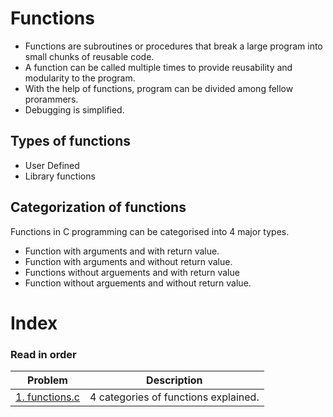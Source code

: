# Functions
- Functions are subroutines or procedures that break a large program into small chunks of reusable code.
- A function can be called multiple times to provide reusability and modularity to the program.
- With the help of functions, program can be divided among fellow prorammers.
- Debugging is simplified.

## Types of functions
- User Defined
- Library functions

## Categorization of functions
Functions in C programming can be categorised into 4 major types.
- Function with arguments and with return value.
- Function with arguments and without return value.
- Functions without arguements and with return value
- Function without arguements and without return value.


# Index
### Read in order
| Problem      | Description |
| ----------- | ----------- |
| [1. functions.c](https://github.com/WatashiwaSid/c-dev/blob/main/Assignment01/1.c)      | 4 categories of functions explained.       |
